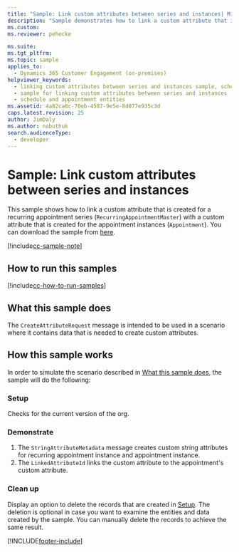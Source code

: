 ```yaml
---
title: "Sample: Link custom attributes between series and instances| MicrosoftDocs"
description: "Sample demonstrates how to link a custom attribute that is created for a recurring appointment series (RecurringAppointmentMaster) with a custom attribute that is created for the Appointment instances. "
ms.custom: 
ms.reviewer: pehecke

ms.suite: 
ms.tgt_pltfrm: 
ms.topic: sample
applies_to: 
  - Dynamics 365 Customer Engagement (on-premises)
helpviewer_keywords: 
  - linking custom attributes between series and instances sample, schedule and appointment entities samples
  - sample for linking custom attributes between series and instances
  - schedule and appointment entities
ms.assetid: 4a82ca6c-70eb-4587-9e5e-8d077e935c3d
caps.latest.revision: 25
author: JimDaly
ms.author: nabuthuk
search.audienceType: 
  - developer
---
```

# Sample: Link custom attributes between series and instances

This sample shows how to link a custom attribute that is created for a recurring appointment series (`RecurringAppointmentMaster`) with a custom attribute that is created for the appointment instances (`Appointment`). You can download the sample from [here](https://github.com/Microsoft/PowerApps-Samples/tree/master/dataverse/orgsvc/CSharp/LinkAttributes).

[!include[cc-sample-note](includes/cc-sample-note.md)]

## How to run this samples

[!include[cc-how-to-run-samples](includes/cc-how-to-run-PA-samples.md)]

## What this sample does

The `CreateAttributeRequest` message is intended to be used in a scenario where it contains data that is needed to create custom attributes.

## How this sample works

In order to simulate the scenario described in [What this sample does](#what-this-sample-does), the sample will do the following:

### Setup

Checks for the current version of the org.

### Demonstrate

1. The `StringAttributeMetadata` message creates custom string attributes for recurring appointment instance and appointment instance.
2. The `LinkedAttributeId` links the custom attribute to the appointment's custom attribute.

### Clean up

Display an option to delete the records that are created in [Setup](#setup). The deletion is optional in case you want to examine the entities and data created by the sample. You can manually delete the records to achieve the same result.


[!INCLUDE[footer-include](../../../includes/footer-banner.md)]
